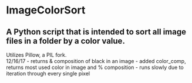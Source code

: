 # ImageColorSort

## A Python script that is intended to sort all image files in a folder by a color value. </br>
Utilizes Pillow, a PIL fork. </br>
12/16/17 - returns & composition of black in an image
         - added color_comp, returns most used color in image and % composition
         - runs slowly due to iteration through every single pixel
